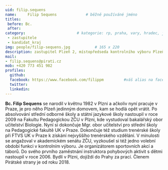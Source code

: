 ```yaml
---
uid: filip.sequens
name:     Filip Sequens      		# běžně používáné jméno
titles:
 before: Bc.
 after: 
category:                 		# kategorie: rp, praha, vary, hradec, jmk, senat
 - zastupitele
 - kandidat_kraj
img: people/filip-sequens.jpg           # 165 x 220
description: zastupitel Plzeň 2, místopředseda kontrolního výboru Plzeň 2, , člen místního sdružení Plzeň       
mail:
- filip.sequens@pirati.cz
mob: +420 773 451 982
profiles:
  github:
  facebook:	https://www.facebook.com/filippm		 #váš alias na facebooku - pokud nemáte, napište před to #	
  twitter:
  linkedin: 
---
```


**Bc. Filip Sequens** se narodil v květnu 1982 v Plzni a ačkoliv nyní pracuje v Praze, je pro něho Plzeň jedinným domovem, kam se hodlá opět vrátit. Po absolvování střední odborné školy a státní jazykové školy nastoupil v roce 2009 na Fakultu Pedagogickou ZČU v Plzni, kde vystudoval bakalářský obor učitelství Biologie. Nyní si dokončuje Mgr. obor učitelství pro střední školy na Pedagogické fakultě UK v Praze. Dokončuje též studium trenérské školy při FTVS UK v Praze k získání nejvyššího trenérského vzdělání. V minulosti se angažoval v akademickém senátu ZČU, vyzkoušel si též jedno volební období funkci v kontrolním výboru. Je organizátorem sportovních akcí a táborů. Do svého prvního zaměstnání instruktora pohybových aktivit s dětmi nastoupil v roce 2006. Bydlí v Plzni, dojíždí do Prahy za prací. Členem Pirátské strany je od roku 2018.
